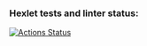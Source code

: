 ### Hexlet tests and linter status:
[![Actions Status](https://github.com/Natallitu/frontend-project-lvl1/workflows/hexlet-check/badge.svg)](https://github.com/Natallitu/frontend-project-lvl1/actions)